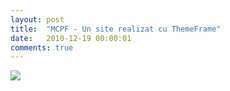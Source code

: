 ```yaml
---
layout: post
title:  "MCPF - Un site realizat cu ThemeFrame"
date:   2010-12-19 00:00:01
comments: true
---
```


![](https://dl.dropboxusercontent.com/u/43065769/blog/images/2010/SiteMCPF.png)
